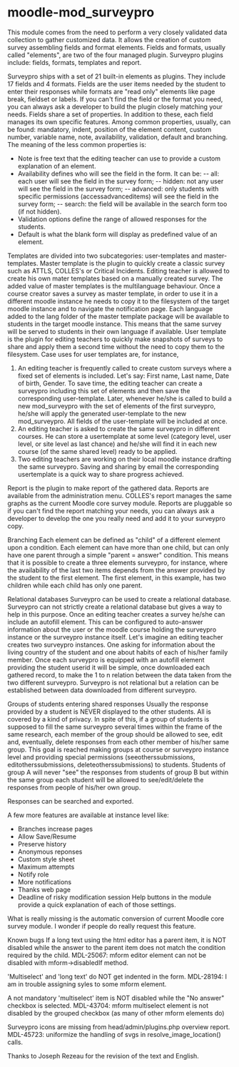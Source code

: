 moodle-mod_surveypro
====================
This module comes from the need to perform a very closely validated data collection to gather customized data. It allows the creation of custom survey assembling fields and format elements.
Fields and formats, usually called "elements", are two of the four managed plugin. Surveypro plugins include: fields, formats, templates and report.

Surveypro ships with a set of 21 built-in elements as plugins. They include 17 fields and 4 formats. Fields are the user items needed by the student to enter their responses while formats are "read only" elements like page break, fieldset or labels. If you can't find the field or the format you need, you can always ask a developer to build the plugin closely matching your needs. Fields share a set of properties. In addition to these, each field manages its own specific features. Among common properties, usually, can be found: mandatory, indent, position of the element content, custom number, variable name, note, availability, validation, default and branching.
The meaning of the less common properties is:
- Note is free text that the editing teacher can use to provide a custom explanation of an element.
- Availability defines who will see the field in the form. It can be:
-- all: each user will see the field in the survey form;
-- hidden: not any user will see the field in the survey form;
-- advanced: only students with specific permissions (accessadvanceditems) will see the field in the survey form;
-- search: the field will be available in the search form too (if not hidden).
- Validation options define the range of allowed responses for the students.
- Default is what the blank form will display as predefined value of an element.

Templates are divided into two subcategories: user-templates and master-templates. Master template is the plugin to quickly create a classic survey such as ATTLS, COLLES's or Critical Incidents.
Editing teacher is allowed to create his own mater templates based on a manually created survey. The added value of master templates is the multilanguage behaviour. Once a course creator saves a survey as master template, in order to use it in a different moodle instance he needs to copy it to the filesystem of the target moodle instance and to navigate the notification page. Each language added to the lang folder of the master template package will be available to students in the target moodle instance. This means that the same survey will be served to students in their own language if available.
User template is the plugin for editing teachers to quickly make snapshots of surveys to share and apply them a second time without the need to copy them to the filesystem. Case uses for user templates are, for instance,
1) An editing teacher is frequently called to create custom surveys where a fixed set of elements is included. Let's say: First name, Last name, Date of birth, Gender. To save time, the editing teacher can create a surveypro including this set of elements and then save the corresponding user-template. Later, whenever he/she is called to build a new mod_surveypro with the set of elements of the first surveypro, he/she will apply the generated user-template to the new mod_surveypro. All fields of the user-template will be included at once.
2) An editing teacher is asked to create the same surveypro in different courses. He can store a usertemplate at some level (category level, user level, or site level as last chance) and he/she will find it in each new course (of the same shared level) ready to be applied.
3) Two editing teachers are working on their local moodle instance drafting the same surveypro. Saving and sharing by email the corresponding usertemplate is a quick way to share progress achieved.

Report is the plugin to make report of the gathered data. Reports are available from the administration menu.
COLLES's report manages the same graphs as the current Moodle core survey module. Reports are pluggable so if you can't find the report matching your needs, you can always ask a developer to develop the one you really need and add it to your surveypro copy.

Branching
Each element can be defined as "child" of a different element upon a condition. Each element can have more than one child, but can only have one parent through a simple "parent = answer" condition. This means that it is possible to create a three elements surveypro, for instance, where the availability of the last two items depends from the answer provided by the student to the first element. The first element, in this example, has two children while each child has only one parent.

Relational databases
Surveypro can be used to create a relational database. Surveypro can not strictly create a relational database but gives a way to help in this purpose. Once an editing teacher creates a survey he/she can include an autofill element. This can be configured to auto-answer information about the user or the moodle course holding the surveypro instance or the surveypro instance itself. Let's imagine an editing teacher creates two surveypro instances. One asking for information about the living country of the student and one about habits of each of his/her family member. Once each surveypro is equipped with an autofill element providing the student userid it will be simple, once downloaded each gathered record, to make the 1 to n relation between the data taken from the two different surveypro. Surveypro is not relational but a relation can be established between data downloaded from different surveypro.

Groups of students entering shared responses
Usually the response provided by a student is NEVER displayed to the other students. All is covered by a kind of privacy. In spite of this, if a group of students is supposed to fill the same surveypro several times within the frame of the same research, each member of the group should be allowed to see, edit and, eventually, delete responses from each other member of his/her same group. This goal is reached making groups at course or surveypro instance level and providing special permissions (seeotherssubmissions, editotherssubmissions, deleteotherssubmissions) to students. Students of group A will never "see" the responses from students of group B but within the same group each student will be allowed to see/edit/delete the responses from people of his/her own group.

Responses can be searched and exported.

A few more features are available at instance level like:
- Branches increase pages
- Allow Save/Resume
- Preserve history
- Anonymous reponses
- Custom style sheet
- Maximum attempts
- Notify role
- More notifications
- Thanks web page
- Deadline of risky modification session
Help buttons in the module provide a quick explanation of each of those settings.

What is really missing is the automatic conversion of current Moodle core survey module. I wonder if people do really request this feature.

Known bugs
If a long text using the html editor has a parent item, it is NOT disabled while the answer to the parent item does not match the condition required by the child. MDL-25067: mform editor element can not be disabled with mform->disabledIf method.

'Multiselect' and 'long text' do NOT get indented in the form.
MDL-28194: I am in trouble assigning syles to some mform element.

A not mandatory 'multiselect' item is NOT disabled while the "No answer" checkbox is selected.
MDL-43704: mform multiselect element is not disabled by the grouped checkbox (as many of other mform elements do)

Surveypro icons are missing from head/admin/plugins.php overview report.
MDL-45723: uniformize the handling of svgs in resolve_image_location() calls.

Thanks to Joseph Rezeau for the revision of the text and English.